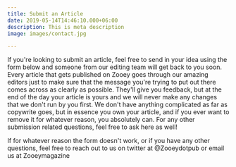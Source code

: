 ```yaml
---
title: Submit an Article
date: 2019-05-14T14:46:10.000+06:00
description: This is meta description
image: images/contact.jpg

---
```

If you're looking to submit an article, feel free to send in your idea using the form below and someone from our editing team will get back to you soon. Every article that gets published on Zooey goes through our amazing editors just to make sure that the message you're trying to put out there comes across as clearly as possible. They'll give you feedback, but at the end of the day your article is yours and we will never make any changes that we don't run by you first. We don't have anything complicated as far as copywrite goes, but in essence you own your article, and if you ever want to remove it for whatever reason, you absolutely can. For any other submission related questions, feel free to ask here as well!

If for whatever reason the form doesn't work, or if you have any other questions, feel free to reach out to us on twitter at @Zooeydotpub or email us at Zooeymagazine
